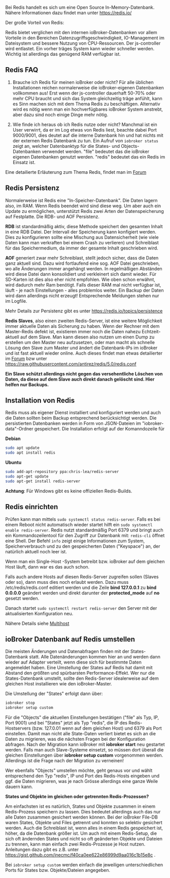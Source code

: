 Bei Redis handelt es sich um eine Open Source In-Memory-Datenbank. 
Nähere Informationen dazu findet man unter https://redis.io/

Der große Vorteil von Redis:

Redis bietet verglichen mit den internen ioBroker-Datenbanken vor allem Vorteile in den Bereichen Datenzugriffsgeschwindigkeit,
IO-Management im Dateisystem und bessere Nutzung von CPU-Ressourcen.
Der js-controller wird entlastet. Ein vorher träges System kann wieder schneller werden.
Wichtig ist allerdings das genügend RAM verfügbar ist.

## Redis FAQ

1. Brauche ich Redis für meinen ioBroker oder nicht?
Für alle üblichen Installationen reichen normalerweise die ioBroker-eigenen Datenbanken vollkommen aus!
Erst wenn der js-controller dauerhaft 50-70% oder mehr CPU braucht und sich das System gleichzeitig träge anfühlt,
kann es Sinn machen sich mit dem Thema Redis zu beschäftigen.
Alternativ wird es nötig wenn man ein hochverfügbares ioBroker System anstrebt, aber dazu sind noch einige Dinge mehr nötig.

2. Wie finde ich heraus ob ich Redis nutze oder nicht?
Manchmal ist ein User verwirrt, da er im Log etwas von Redis liest, beachte dabei Port 9000/9001,
dies deutet auf die interne Datenbank hin und hat nichts mit der externen Redis Datenbank zu tun.
Ein Aufruf von `iobroker status` zeigt an, welcher Datenbanktyp für die States- und Objects-Datenbanken verwendet werden.
"file" bedeutet das die ioBroker eigenen Datenbanken genutzt werden. "redis" bedeutet das ein Redis im Einsatz ist.


Eine detailierte Erläuterung zum Thema Redis,
findet man im [Forum](https://forum.iobroker.net/topic/26327/redis-in-iobroker-%C3%BCberblick)

## Redis Persistenz

Normalerweise ist Redis eine "In-Speicher-Datenbank". Die Daten lagern also, im RAM. Wenn Redis beendet wird sind diese weg.
Um aber auch ein Update zu ermöglichen, unterstützt Redis zwei Arten der Datenspeicherung auf Festplatte.
Die RDB- und AOF Persistenz.

**RDB** ist standardmäßig aktiv, diese Methode speichert den gesamten Inhalt in eine RDB Datei. Der Intervall der Speicherung kann konfigiert werden.
Dies zu konfigurieren sollte eine Mischung aus Datensicherheit (wie viele Daten kann man verkraften bei einem Crash zu verlieren) und Schreiblast für das Speichermedium, da immer der gesamte Inhalt geschrieben wird.

**AOF** generiert zwar mehr Schreiblast, stellt jedoch sicher, dass die Daten ganz aktuell sind.
Dazu wird fortlaufend eine sog. AOF Datei geschrieben, wo alle Änderungen immer angehängt werden. In regelmäßigen Abständen wird diese Datei dann konsolidiert und verkleinert sich damit wieder. Für SD-Karten ist dies also eher nicht empfohlen.
Wie oben schon erwähnt, wird dadurch mehr Ram benötigt. Falls dieser RAM mal nicht verfügbar ist,
läuft - je nach Einstellungen - alles problemlos weiter.
Ein Backup der Daten wird dann allerdings nicht erzeugt! Entsprechende Meldungen stehen nur im Logfile.

Mehr Details zur Persistenz gibt es unter https://redis.io/topics/persistence

**Redis Slaves**, also einen zweiten Redis-Server, ist eine weitere Möglichkeit immer aktuelle Daten als Sicherung zu haben.
Wenn der Rechner mit dem Master-Redis defekt ist, existieren immer noch die Daten nahezu Echtzeit-aktuell auf dem Slave.
Man kann diesen also nutzen um einen Dump zu erstellen um den Master neu aufzusetzen, oder man macht als schnelle Lösung den Slave zum Master und ändert die Datenbank-IPs im ioBroker und ist fast aktuell wieder online. Auch dieses findet man etwas detailierter im [Forum](https://forum.iobroker.net/topic/26327/redis-in-iobroker-%C3%BCberblick) bzw unter https://raw.githubusercontent.com/antirez/redis/5.0/redis.conf

**Ein Slave schützt allerdings nicht gegen das versehentliche Löschen von Daten, da diese auf dem Slave auch direkt danach gelöscht sind. Hier helfen nur Backups.**




## Installation von Redis

Redis muss als eigener Dienst installiert und konfiguriert werden und auch die Daten sollten beim Backup entsprechend berücksichtigt werden.
Die persistierten Datenbanken werden in Form von JSON-Dateien im "iobroker-data"-Ordner gespeichert.
Die Installation erfolgt auf der Komanndozeile für

**Debian**

```sh
sudo apt update   
sudo apt install redis
```



**Ubuntu**

```sh
sudo add-apt-repository ppa:chris-lea/redis-server  
sudo apt-get update  
sudo apt-get install redis-server
```




**Achtung**: Für Windows gibt es keine offiziellen Redis-Builds.



## Redis einrichten

Prüfen kann man mittels `sudo systemctl status redis-server`.
Falls es bei einem Reboot nicht automatisch wieder startet hilft ein `sudo systemctl enable redis-server`.
Redis nutzt standardmäßig Port 6379 und bringt auch ein Kommandozeilentool für den Zugriff zur Datenbank mit: `redis-cli` öffnet eine Shell.
Der Befehl `info` zeigt einige Informationen zum System, Speicherverbrauch und zu den gespeicherten Daten ("Keyspace") an, der natürlich aktuell noch leer ist.

Wenn man ein Single-Host -System betreibt bzw. ioBroker auf dem gleichen Host läuft, dann war es das auch schon.


Falls auch andere Hosts auf diesen Redis-Server zugreifen sollen (Slaves oder so), dann muss dies noch erlaubt werden.
Dazu muss /etc/redis/redis.conf editiert werden und die Zeile **bind 127.0.0.1** zu **bind 0.0.0.0** geändert werden und direkt darunter der **protected_mode** auf **no** gesetzt werden.

Danach startet `sudo systemctl restart redis-server` den Server mit der aktualisierten Konfiguration neu.

Nähere Details siehe [Multihost](https://www.iobroker.net/#de/documentation/config/multihost.md)



## ioBroker Datenbank auf Redis umstellen

Die meisten Änderungen und Datenabfragen finden mit der States-Datenbank statt. Alle Datenänderungen kommen hier an und werden dann wieder auf Adapter verteilt,
wenn diese sich für bestimmte Daten angemeldet haben.
Eine Umstellung der States auf Redis hat damit mit Abstand den größten und spürbarsten Performance-Effekt.
Wer nur die States-Datenbank umstellt, sollte den Redis-Server idealerweise auf dem gleichen Host installieren wie den ioBroker-Master.

Die Umstellung der "States" erfolgt dann über:

```sh
iobroker stop  
iobroker setup custom
```


Für die "Objects" die aktuellen Einstellungen bestätigen ("file" als Typ, IP, Port 9001) und
bei "States" jetzt als Typ "redis", die IP des Redis-Hostservers (bzw. 127.0.01 wenn auf dem gleichen Host) und 6379 als Port einstellen.
Damit man nicht alle State-Daten verliert bietet es sich an die Daten zu migrieren, was die nächsten Fragen bei der Konfiguration abfragen.
Nach der Migration kann ioBroker mit **iobroker start** neu gestartet werden. Falls man auch Slave-Systeme einsetzt,
so müssen dort überall die gleichen Einstellungen über **iobroker setup custom** vorgenommen werden.
Allerdings ist die Frage nach der Migration zu verneinen!


Wer ebenfalls "Objects" umstellen möchte, geht genaus vor und wählt entsprechend den Typ "redis", IP und Port des Redis-Hosts eingeben und ggf. die Daten migrieren,
was je nach Grösse allerdings eine ganze Weile dauern kann.


**States und Objekte im gleichen oder getrennten Redis-Prozessen?**

Am einfachsten ist es natürlich, States und Objekte zusammen in einem Redis-Prozess speichern zu lassen.
Dies bedeutet allerdings auch das nur alle Daten zusammen gesichert werden können.
Bei der ioBroker File-DB waren States, Objekte und Files getrennt und konnten so selektiv gesichert werden.
Auch die Schreiblast ist, wenn alles in einem Redis gespeichert ist, höher, da die Datenbank größer ist.
Um auch mit einem Redis-Setup, die sich oft ändernden States und nicht so oft geänderten Objekte und Dateien zu trennen, kann man einfach zwei Redis-Prozesse je Host nutzen.
Anleitungen dazu gibt es z.B. unter https://gist.github.com/inecmc/f40ca0ee622e86999d9aa016c1b15e8c .

Bei `iobroker setup custom` werden einfach die jeweiligen unterschiedlichen Ports für States bzw. Objekte/Dateien angegeben.


